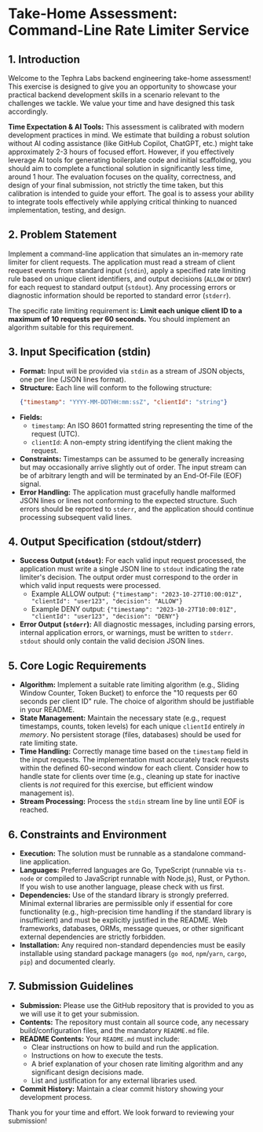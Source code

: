 # Take-Home Assessment: Command-Line Rate Limiter Service

## 1. Introduction

Welcome to the Tephra Labs backend engineering take-home assessment! This exercise is designed to give you an opportunity to showcase your practical backend development skills in a scenario relevant to the challenges we tackle. We value your time and have designed this task accordingly.

**Time Expectation & AI Tools:** This assessment is calibrated with modern development practices in mind. We estimate that building a robust solution without AI coding assistance (like GitHub Copilot, ChatGPT, etc.) might take approximately 2-3 hours of focused effort. However, if you effectively leverage AI tools for generating boilerplate code and initial scaffolding, you should aim to complete a functional solution in significantly less time, around 1 hour. The evaluation focuses on the quality, correctness, and design of your final submission, not strictly the time taken, but this calibration is intended to guide your effort. The goal is to assess your ability to integrate tools effectively while applying critical thinking to nuanced implementation, testing, and design.

## 2. Problem Statement

Implement a command-line application that simulates an in-memory rate limiter for client requests. The application must read a stream of client request events from standard input (`stdin`), apply a specified rate limiting rule based on unique client identifiers, and output decisions (`ALLOW` or `DENY`) for each request to standard output (`stdout`). Any processing errors or diagnostic information should be reported to standard error (`stderr`).

The specific rate limiting requirement is: **Limit each unique client ID to a maximum of 10 requests per 60 seconds.** You should implement an algorithm suitable for this requirement.

## 3. Input Specification (stdin)

* **Format:** Input will be provided via `stdin` as a stream of JSON objects, one per line (JSON lines format).
* **Structure:** Each line will conform to the following structure:
  ```json
  {"timestamp": "YYYY-MM-DDTHH:mm:ssZ", "clientId": "string"}
  ```
* **Fields:**
  * `timestamp`: An ISO 8601 formatted string representing the time of the request (UTC).
  * `clientId`: A non-empty string identifying the client making the request.
* **Constraints:** Timestamps can be assumed to be generally increasing but may occasionally arrive slightly out of order. The input stream can be of arbitrary length and will be terminated by an End-Of-File (EOF) signal.
* **Error Handling:** The application must gracefully handle malformed JSON lines or lines not conforming to the expected structure. Such errors should be reported to `stderr`, and the application should continue processing subsequent valid lines.

## 4. Output Specification (stdout/stderr)

* **Success Output (`stdout`):** For each valid input request processed, the application must write a single JSON line to `stdout` indicating the rate limiter's decision. The output order must correspond to the order in which valid input requests were processed.
  * Example ALLOW output: `{"timestamp": "2023-10-27T10:00:01Z", "clientId": "user123", "decision": "ALLOW"}`
  * Example DENY output: `{"timestamp": "2023-10-27T10:00:01Z", "clientId": "user123", "decision": "DENY"}`
* **Error Output (`stderr`):** All diagnostic messages, including parsing errors, internal application errors, or warnings, must be written to `stderr`. `stdout` should only contain the valid decision JSON lines.

## 5. Core Logic Requirements

* **Algorithm:** Implement a suitable rate limiting algorithm (e.g., Sliding Window Counter, Token Bucket) to enforce the "10 requests per 60 seconds per client ID" rule. The choice of algorithm should be justifiable in your README.
* **State Management:** Maintain the necessary state (e.g., request timestamps, counts, token levels) for each unique `clientId` entirely *in memory*. No persistent storage (files, databases) should be used for rate limiting state.
* **Time Handling:** Correctly manage time based on the `timestamp` field in the input requests. The implementation must accurately track requests within the defined 60-second window for each client. Consider how to handle state for clients over time (e.g., cleaning up state for inactive clients is *not* required for this exercise, but efficient window management is).
* **Stream Processing:** Process the `stdin` stream line by line until EOF is reached.

## 6. Constraints and Environment

* **Execution:** The solution must be runnable as a standalone command-line application.
* **Languages:** Preferred languages are Go, TypeScript (runnable via `ts-node` or compiled to JavaScript runnable with Node.js), Rust, or Python. If you wish to use another language, please check with us first.
* **Dependencies:** Use of the standard library is strongly preferred. Minimal external libraries are permissible only if essential for core functionality (e.g., high-precision time handling if the standard library is insufficient) and must be explicitly justified in the README. Web frameworks, databases, ORMs, message queues, or other significant external dependencies are strictly forbidden.
* **Installation:** Any required non-standard dependencies must be easily installable using standard package managers (`go mod`, `npm`/`yarn`, `cargo`, `pip`) and documented clearly.

## 7. Submission Guidelines

* **Submission:** Please use the GitHub repository that is provided to you as we will use it to get your submission. 
* **Contents:** The repository must contain all source code, any necessary build/configuration files, and the mandatory `README.md` file.
* **README Contents:** Your `README.md` must include:
  * Clear instructions on how to build and run the application.
  * Instructions on how to execute the tests.
  * A brief explanation of your chosen rate limiting algorithm and any significant design decisions made.
  * List and justification for any external libraries used.
* **Commit History:** Maintain a clear commit history showing your development process.

Thank you for your time and effort. We look forward to reviewing your submission!

